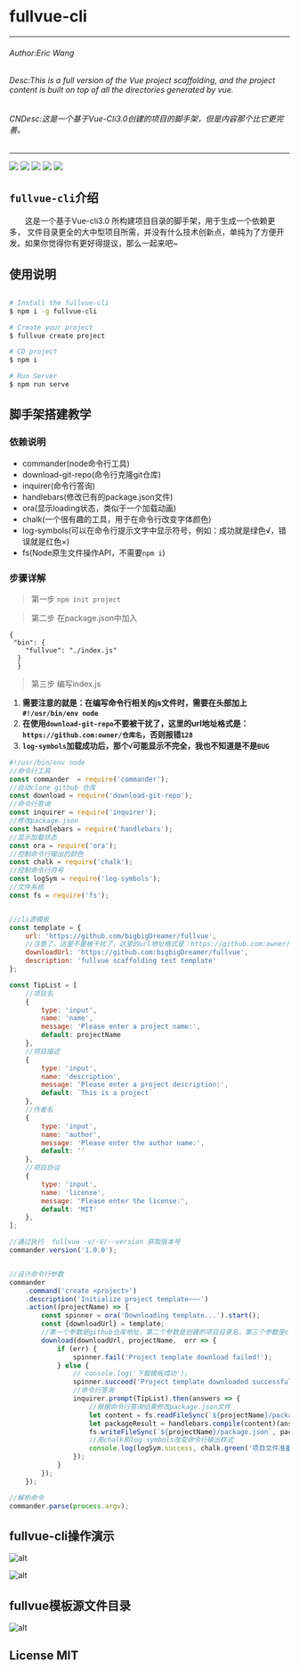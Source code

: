 # fullvue-cli

---
###### Author:Eric Wang

###### Desc:This is a full version of the Vue project scaffolding, and the project content is built on top of all the directories generated by vue.

###### CNDesc:这是一个基于Vue-Cli3.0创建的项目的脚手架，但是内容那个比它更完善。

---

![](https://img.shields.io/badge/Open%20Source-ByEricWang-orange.svg)
![](https://img.shields.io/npm/dy/fullvue-cli.svg?style=plastic)
![](https://img.shields.io/npm/l/fullvue-cli.svg)
![](https://img.shields.io/github/repo-size/bigbigDreamer/fullvue-cli.svg)
![](https://img.shields.io/npm/v/fullvue-cli.svg)

## `fullvue-cli`介绍

&emsp;&emsp;这是一个基于Vue-cli3.0 所构建项目目录的脚手架，用于生成一个依赖更多，
文件目录更全的大中型项目所需，并没有什么技术创新点，单纯为了方便开发。如果你觉得你有更好得提议，那么一起来吧~

## 使用说明

```bash

# Install the fullvue-cli
$ npm i -g fullvue-cli

# Create your project
$ fullvue create project

# CD project
$ npm i

# Run Server
$ npm run serve

```

## 脚手架搭建教学

### 依赖说明

- commander(node命令行工具)
- download-git-repo(命令行克隆git仓库)
- inquirer(命令行答询)
- handlebars(修改已有的package.json文件)
- ora(显示loading状态，类似于一个加载动画)
- chalk(一个很有趣的工具，用于在命令行改变字体颜色)
- log-symbols(可以在命令行提示文字中显示符号，例如：成功就是绿色√，错误就是红色×)
- fs(Node原生文件操作API，不需要`npm i`)

### 步骤详解

>第一步 `npm init project`

>第二步 在package.json中加入
```json5
{
 "bin": {
    "fullvue": "./index.js"
  }
  }
```
>第三步 编写index.js

1. **需要注意的就是：在编写命令行相关的js文件时，需要在头部加上`#!/usr/bin/env node`**
2. **在使用`download-git-repo`不要被干扰了，这里的url地址格式是：`https://github.com:owner/仓库名`，否则报错`128`**
3. **`log-symbols`加载成功后，那个`√`可能显示不完全，我也不知道是不是`BUG`**

```javascript
#!/usr/bin/env node
//命令行工具
const commander  = require('commander');
//自动clone github 仓库
const download = require('download-git-repo');
//命令行答询
const inquirer = require('inquirer');
//修改package.json
const handlebars = require('handlebars');
//显示加载状态
const ora = require('ora');
//控制命令行输出的颜色
const chalk = require('chalk');
//控制命令行符号
const logSym = require('log-symbols');
//文件系统
const fs = require('fs');


//cli源模板
const template = {
    url: 'https://github.com/bigbigDreamer/fullvue',
    //注意了，这里不要被干扰了，这里的url地址格式是：https://github.com:owner/仓库名
    downloadUrl: 'https://github.com:bigbigDreamer/fullvue',
    description: 'fullvue scaffolding test template'
};

const TipList = [
    //项目名
    {
        type: 'input',
        name: 'name',
        message: 'Please enter a project name:',
        default: projectName
    },
    //项目描述
    {
        type: 'input',
        name: 'description',
        message: 'Please enter a project description:',
        default: `This is a project`
    },
    //作者名
    {
        type: 'input',
        name: 'author',
        message: 'Please enter the author name:',
        default: ''
    },
    //项目协议
    {
        type: 'input',
        name: 'license',
        message: 'Please enter the license:',
        default: 'MIT'
    },
];

//通过执行  fullvue -v/-V/--version 获取版本号
commander.version('1.0.0');


//设计命令行参数
commander
    .command('create <project>')
    .description('Initialize project template~~~')
    .action((projectName) => {
        const spinner = ora('Downloading template...').start();
        const {downloadUrl} = template;
        //第一个参数是github仓库地址，第二个参数是创建的项目目录名，第三个参数是clone
        download(downloadUrl, projectName,  err => {
            if (err) {
                spinner.fail('Project template download failed!');
            } else {
                // console.log('下载模板成功');
                spinner.succeed('Project template downloaded successfully!');
                //命令行答询
                inquirer.prompt(TipList).then(answers => {
                    //根据命令行答询结果修改package.json文件
                    let content = fs.readFileSync(`${projectName}/package.json`, 'utf8');
                    let packageResult = handlebars.compile(content)(answers);
                    fs.writeFileSync(`${projectName}/package.json`, packageResult);
                    //用chalk和log-symbols改变命令行输出样式
                    console.log(logSym.success, chalk.green('项目文件准备成功~~~'));
                });
            }
        });
    });

//解析命令
commander.parse(process.argv);

```

## fullvue-cli操作演示

![alt](https://github.com/bigbigDreamer/GraphBed/blob/master/fullvue/console.png?raw=true)

![alt](https://github.com/bigbigDreamer/GraphBed/blob/master/fullvue/clone.png?raw=true)


## fullvue模板源文件目录

![alt](https://github.com/bigbigDreamer/GraphBed/blob/master/fullvue/dir.png?raw=true)

## License MIT



